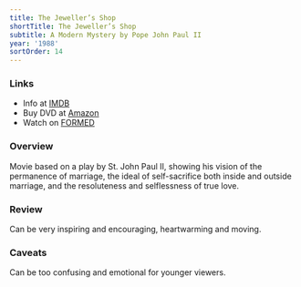 ```yaml
---
title: The Jeweller’s Shop
shortTitle: The Jeweller’s Shop
subtitle: A Modern Mystery by Pope John Paul II
year: '1988'
sortOrder: 14
---
```


### Links

* Info at [IMDB](https://www.imdb.com/title/tt0094787/)
* Buy DVD at [Amazon](https://www.amazon.com/Jewellers-Shop-Burt-Lancaster/dp/B000MTEKG4)
* Watch on [FORMED](https://watch.formed.org/the-jeweller-s-shop-a-modern-mystery-by-pope-john-paul-ii)

### Overview

Movie based on a play by St. John Paul II, showing his vision of the permanence of marriage, the ideal of self-sacrifice both inside and outside marriage, and the resoluteness and selflessness of true love.

### Review

Can be very inspiring and encouraging, heartwarming and moving.

### Caveats

Can be too confusing and emotional for younger viewers.
